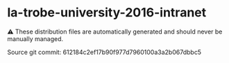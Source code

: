 # la-trobe-university-2016-intranet

:warning: These distribution files are automatically generated and should never be manually managed.

Source git commit: 612184c2ef17b90f977d7960100a3a2b067dbbc5
